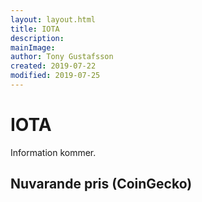 ```yaml
---
layout: layout.html
title: IOTA
description:
mainImage:
author: Tony Gustafsson
created: 2019-07-22
modified: 2019-07-25
---
```


# IOTA

Information kommer.

## Nuvarande pris (CoinGecko)

<script src="https://widgets.coingecko.com/coingecko-coin-ticker-widget.js"></script>

<coingecko-coin-ticker-widget currency="sek" coin-id="iota" locale="en"></coingecko-coin-ticker-widget>
